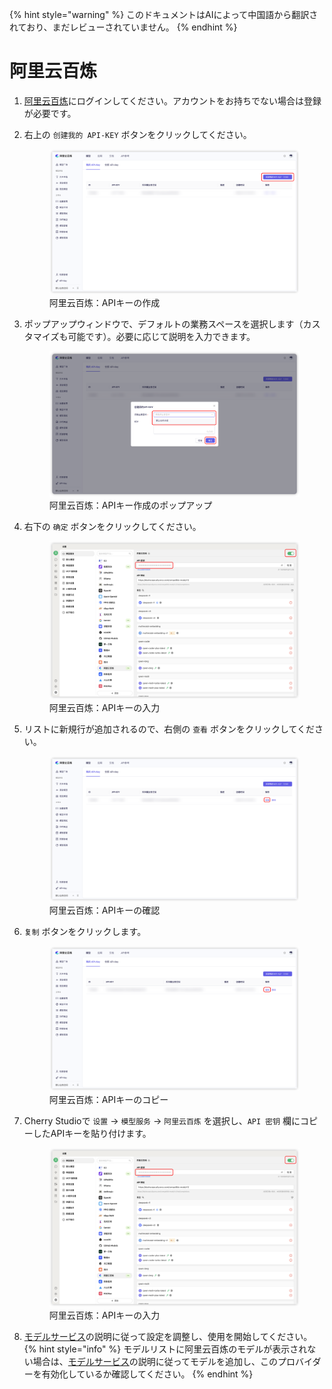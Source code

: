 
{% hint style="warning" %}
このドキュメントはAIによって中国語から翻訳されており、まだレビューされていません。
{% endhint %}

# 阿里云百炼

1. [阿里云百炼](https://bailian.console.aliyun.com/?tab=model#/api-key)にログインしてください。アカウントをお持ちでない場合は登録が必要です。

2. 右上の `创建我的 API-KEY` ボタンをクリックしてください。
   <figure><img src="../../.gitbook/assets/阿里云百炼/创建API密钥.png" alt=""><figcaption>阿里云百炼：APIキーの作成</figcaption></figure>
   
3. ポップアップウィンドウで、デフォルトの業務スペースを選択します（カスタマイズも可能です）。必要に応じて説明を入力できます。
   <figure><img src="../../.gitbook/assets/阿里云百炼/创建API密钥弹窗.png" alt=""><figcaption>阿里云百炼：APIキー作成のポップアップ</figcaption></figure>
   
4. 右下の `确定` ボタンをクリックしてください。
   <figure><img src="../../.gitbook/assets/阿里云百炼/填入API密钥.png" alt=""><figcaption>阿里云百炼：APIキーの入力</figcaption></figure>
   
5. リストに新規行が追加されるので、右側の `查看` ボタンをクリックしてください。
   <figure><img src="../../.gitbook/assets/阿里云百炼/查看API密钥.png" alt=""><figcaption>阿里云百炼：APIキーの確認</figcaption></figure>
   
6. `复制` ボタンをクリックします。
   <figure><img src="../../.gitbook/assets/阿里云百炼/复制API密钥.png" alt=""><figcaption>阿里云百炼：APIキーのコピー</figcaption></figure>

7. Cherry Studioで `设置` → `模型服务` → `阿里云百炼` を選択し、`API 密钥` 欄にコピーしたAPIキーを貼り付けます。
   <figure><img src="../../.gitbook/assets/阿里云百炼/填入API密钥.png" alt=""><figcaption>阿里云百炼：APIキーの入力</figcaption></figure>
   
8. [モデルサービス](../../cherrystudio/preview/settings/providers.md)の説明に従って設定を調整し、使用を開始してください。
{% hint style="info" %}
モデルリストに阿里云百炼のモデルが表示されない場合は、[モデルサービス](../../cherrystudio/preview/settings/providers.md)の説明に従ってモデルを追加し、このプロバイダーを有効化しているか確認してください。
{% endhint %}